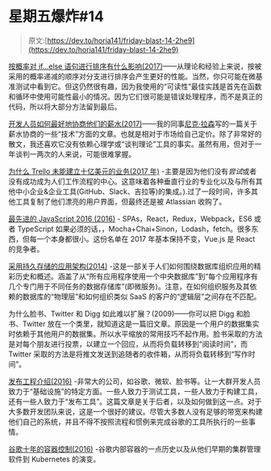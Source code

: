 # 星期五爆炸#14

> 原文:[https://dev.to/horia141/friday-blast-14-2he9](https://dev.to/horia141/friday-blast-14-2he9)

[按概率对 if…else 语句进行排序有什么影响(2017)](https://stackoverflow.com/questions/46833310/what-is-the-effect-of-ordering-if-else-if-statements-by-probability)——从理论和经验上来说，按被采用的概率递减的顺序对分支进行排序会产生更好的性能。当然，你只可能在微基准测试中看到它。但这仍然很有趣，因为我使用的“可读性”最佳实践是首先在函数和循环中使用可能性最小的情况。因为它们很可能是错误处理程序，而不是真正的代码，所以将大部分方法留到最后。

[开发人员如何最好地协商他们的薪水(2017)](https://stackoverflow.blog/2017/10/16/developers-can-best-negotiate-salary/)——我的同事[尼克·拉森](https://twitter.com/fody?lang=en)写的一篇关于薪水协商的一些“技术”方面的文章。也就是相对于市场给自己定价。除了非常好的散文，我还喜欢它没有依赖心理学或“谈判理论”工具的事实。虽然有用，但对于一年谈判一两次的人来说，可能很难掌握。

[为什么 Trello 未能建立十亿美元的业务(2017 年)](https://blog.usejournal.com/why-trello-failed-to-build-a-1-billion-business-e1579511d5dc) -主要是因为他们没有*尝试*或者没有成功成为人们工作流程的中心。这意味着各种垂直行业的专业化以及与所有其他中小企业&企业工具(GitHub、Slack、吉拉等)的集成。).过了一段时间，许多其他工具复制了他们漂亮的用户界面，但最终还是被 Atlassian 收购了。

[最先进的 JavaScript 2016 (2016)](https://medium.com/javascript-and-opinions/state-of-the-art-javascript-in-2016-ab67fc68eb0b) - SPAs，React，Redux，Webpack，ES6 或者 TypeScript 如果必须的话，，Mocha+Chai+Sinon，Lodash，fetch。很多东西，但每一个本身都很小。这份名单在 2017 年基本保持不变，Vue.js 是 React 的竞争者。

[采用持久存储的应用架构(2014)](http://firstclassthoughts.co.uk/Articles/Design/ApplicationArchitecturesWithPersistentStorage.html) -这是一部关于人们如何围绕数据库组织应用的精彩历史和概述。涵盖了从“所有应用程序使用一个中央数据库”到“每个应用程序有几个专门用于不同任务的数据存储库”(即微服务)。注意，在如何组织服务及其依赖的数据库的“物理层”和如何组织类似 SaaS 的客户的“逻辑层”之间存在不匹配。

为什么脸书、Twitter 和 Digg 如此难以扩展？(2009)——你可以把 Digg 和脸书、Twitter 放在一个类里，就知道这是一篇旧文章。原因是一个用户的数据集实时依赖于其他用户的数据集。所以水平缩放的常用技巧不起作用。脸书采取的方法是对每个朋友进行投票，以建立一个回应，从而将负载转移到“阅读时间”，而 Twitter 采取的方法是将推文发送到追随者的收件箱，从而将负载转移到“写作时间”。

[发布工程介绍(2016)](https://www.oreilly.com/ideas/introduction-to-release-engineering) -非常大的公司，如谷歌、微软、脸书等。让一大群开发人员致力于“基础设施”的特定方面。一些人致力于测试工具，一些人致力于构建工具，还有一些人致力于“发布工具”。这篇文章是关于后者，以及如何做到这一点。对于大多数开发团队来说，这是一个很好的建议。尽管大多数人没有足够的带宽来构建他们自己的系统，并且不得不按照流程和惯例来完成谷歌的工具所执行的一些事情。

[谷歌十年的容器控制(2016)](https://www.nextplatform.com/2016/03/22/decade-container-control-google/) -谷歌内部容器的一点历史以及从他们早期的集群管理软件到 Kubernetes 的演变。